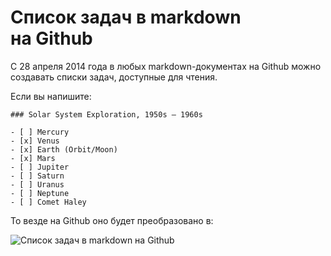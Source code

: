 # Список задач в markdown на Github

С 28 апреля 2014 года в любых markdown-документах на Github можно создавать списки задач, доступные для чтения.

Если вы напишите:

	### Solar System Exploration, 1950s – 1960s

	- [ ] Mercury
	- [x] Venus
	- [x] Earth (Orbit/Moon)
	- [x] Mars
	- [ ] Jupiter
	- [ ] Saturn
	- [ ] Uranus
	- [ ] Neptune
	- [ ] Comet Haley

То везде на Github оно будет преобразовано в:

![Список задач в markdown на Github](https://github-images.s3.amazonaws.com/blog/2014/blog/50s60s.png)